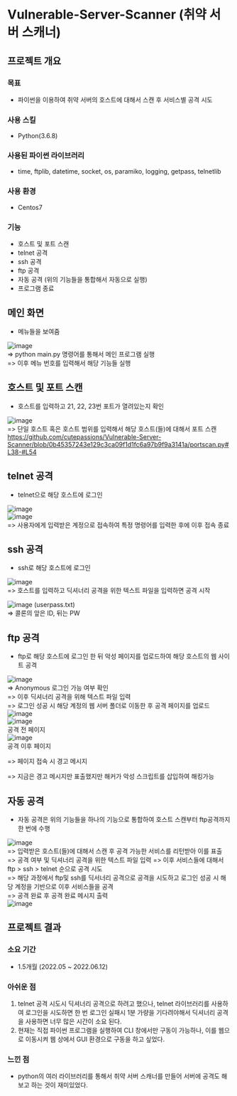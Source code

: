 # Vulnerable-Server-Scanner (취약 서버 스캐너)
## 프로젝트 개요
### 목표
- 파이썬을 이용하여 취약 서버의 호스트에 대해서 스캔 후 서비스별 공격 시도   
### 사용 스킬
- Python(3.6.8)   
### 사용된 파이썬 라이브러리
- time, ftplib, datetime, socket, os, paramiko, logging, getpass, telnetlib  
### 사용 환경
- Centos7

### 기능
- 호스트 및 포트 스캔
- telnet 공격
- ssh 공격
- ftp 공격
- 자동 공격 (위의 기능들을 통합해서 자동으로 실행)
- 프로그램 종료

## 메인 화면
- 메뉴들을 보여줌

![image](https://user-images.githubusercontent.com/105566077/177364265-1c8dd097-fe7e-4af7-9732-b093538e5ee4.png)   
=> python main.py 명령어를 통해서 메인 프로그램 실행   
=> 이후 메뉴 번호를 입력해서 해당 기능들 실행

## 호스트 및 포트 스캔
- 호스트를 입력하고 21, 22, 23번 포트가 열려있는지 확인

![image](https://user-images.githubusercontent.com/105566077/177365705-35b22e46-4dc2-4f8b-8471-60d57e675b3f.png)   
=> 단일 호스트 혹은 호스트 범위를 입력해서 해당 호스트(들)에 대해서 포트 스캔
https://github.com/cutepassions/Vulnerable-Server-Scanner/blob/0b45357243e129c3ca09f1d1fc6a97b9f9a3141a/portscan.py#L38-#L54

## telnet 공격
- telnet으로 해당 호스트에 로그인

![image](https://user-images.githubusercontent.com/105566077/177366267-9fb9f025-40cc-4f01-992f-700d4b9bcd39.png)   
![image](https://user-images.githubusercontent.com/105566077/177366654-79539654-001f-4ec6-b358-d65cc7f61f92.png)   
=> 사용자에게 입력받은 계정으로 접속하여 특정 명령어를 입력한 후에 이후 접속 종료   

## ssh 공격
- ssh로 해당 호스트에 로그인

![image](https://user-images.githubusercontent.com/105566077/177367987-4f27f881-f6e1-43ac-a8cd-d9b3ac4feab4.png)   
=> 호스트를 입력하고 딕셔너리 공격을 위한 텍스트 파일을 입력하면 공격 시작

![image](https://user-images.githubusercontent.com/105566077/177368169-ce5bbb75-43af-4458-bc66-2c8bb26b0d5f.png)
(userpass.txt)   
=> 콜론의 앞은 ID, 뒤는 PW

## ftp 공격
- ftp로 해당 호스트에 로그인 한 뒤 악성 페이지를 업로드하여 해당 호스트의 웹 사이트 공격

![image](https://user-images.githubusercontent.com/105566077/177369175-c2771704-5bda-4411-aed2-95e5cded6618.png)   
=> Anonymous 로그인 가능 여부 확인   
=> 이후 딕셔너리 공격을 위해 텍스트 파일 입력   
=> 로그인 성공 시 해당 계정의 웹 서버 폴더로 이동한 후 공격 페이지를 업로드   
![image](https://user-images.githubusercontent.com/105566077/177374208-f430ebce-0580-4314-ada4-4b8f030e894e.png)   
![image](https://user-images.githubusercontent.com/105566077/177371170-a9188e2c-c756-42c4-824f-5f8fec0183d1.png)   
공격 전 페이지   
![image](https://user-images.githubusercontent.com/105566077/177372891-bca0d884-a729-4edd-92e0-ed55d19c5acc.png)   
공격 이후 페이지   

=> 페이지 접속 시 경고 메시지   

=> 지금은 경고 메시지만 표출했지만 해커가 악성 스크립트를 삽입하여 해킹가능

## 자동 공격
- 자동 공격은 위의 기능들을 하나의 기능으로 통합하여 호스트 스캔부터 ftp공격까지 한 번에 수행

![image](https://user-images.githubusercontent.com/105566077/177379397-e93504e9-efd8-4f7c-befc-e9ccbdb9657f.png)   
=> 입력받은 호스트(들)에 대해서 스캔 후 공격 가능한 서비스를 리턴받아 이를 표출   
=> 공격 여부 및 딕셔너리 공격을 위한 텍스트 파일 입력
=> 이후 서비스들에 대해서 ftp > ssh > telnet 순으로 공격 시도   
=> 해당 과정에서 ftp및 ssh를 딕서너리 공격으로 공격을 시도하고 로그인 성공 시 해당 계정을 기반으로 이후 서비스들을 공격   
=> 공격 완료 후 공격 완료 메시지 출력   
![image](https://user-images.githubusercontent.com/105566077/177380344-c8092a39-3ba9-4d9b-95da-d6e3b7fa2673.png)


## 프로젝트 결과
### 소요 기간
- 1.5개월 (2022.05 ~ 2022.06.12)
### 아쉬운 점
1. telnet 공격 시도시 딕셔너리 공격으로 하려고 했으나, telnet 라이브러리를 사용하여 로그인을 시도하면 한 번 로그인 실패시 1분 가량을 기다려야해서 딕셔너리 공격을 사용하면 너무 많은 시간이 소요 된다.
2. 현재는 직접 파이썬 프로그램을 실행하여 CLI 창에서만 구동이 가능하나, 이를 웹으로 이동시켜 웹 상에서 GUI 환경으로 구동을 하고 싶었다.
### 느낀 점
- python의 여러 라이브러리를 통해서 취약 서버 스캐너를 만들어 서버에 공격도 해보고 하는 것이 재미있었다.
